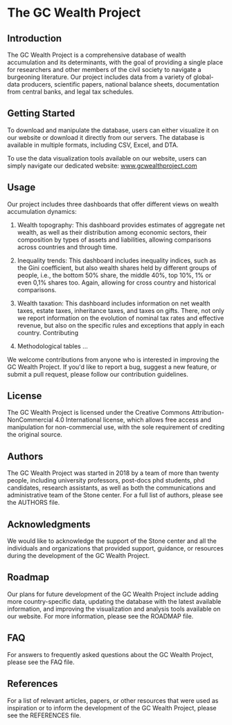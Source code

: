 # The GC Wealth Project 

## Introduction

The GC Wealth Project is a comprehensive database of wealth accumulation and its determinants, with the goal of providing a single place for researchers and other members of the civil society to navigate a burgeoning literature. Our project includes data from a variety of global-data producers, scientific papers, national balance sheets, documentation from central banks, and legal tax schedules.

## Getting Started

To download and manipulate the database, users can either visualize it on our website or download it directly from our servers. The database is available in multiple formats, including CSV, Excel, and DTA.

To use the data visualization tools available on our website, users can simply navigate our dedicated website: www.gcwealthproject.com

## Usage

Our project includes three dashboards that offer different views on wealth accumulation dynamics:

1. Wealth topography: This dashboard provides estimates of aggregate net wealth, as well as their distribution among economic sectors, their composition by types of assets and liabilities, allowing comparisons across countries and through time.

2. Inequality trends: This dashboard includes inequality indices, such as the Gini coefficient, but also wealth shares held by different groups of people, i.e., the bottom 50% share, the middle 40%, top 10%, 1% or even 0,1% shares too. Again, allowing for cross country and historical comparisons.

3. Wealth taxation: This dashboard includes information on net wealth taxes, estate taxes, inheritance taxes, and taxes on gifts. There, not only we report information on the evolution of nominal tax rates and effective revenue, but also on the specific rules and exceptions that apply in each country.
Contributing

4. Methodological tables ... 

We welcome contributions from anyone who is interested in improving the GC Wealth Project. If you'd like to report a bug, suggest a new feature, or submit a pull request, please follow our contribution guidelines.

## License

The GC Wealth Project is licensed under the Creative Commons Attribution-NonCommercial 4.0 International license, which allows free access and manipulation for non-commercial use, with the sole requirement of crediting the original source.

## Authors

The GC Wealth Project was started in 2018 by a team of more than twenty people, including university professors, post-docs phd students, phd candidates, research assistants, as well as both the communications and administrative team of the Stone center. For a full list of authors, please see the AUTHORS file.

## Acknowledgments

We would like to acknowledge the support of the Stone center and all the individuals and organizations that provided support, guidance, or resources during the development of the GC Wealth Project.

## Roadmap

Our plans for future development of the GC Wealth Project include adding more country-specific data, updating the database with the latest available information, and improving the visualization and analysis tools available on our website. For more information, please see the ROADMAP file.

## FAQ

For answers to frequently asked questions about the GC Wealth Project, please see the FAQ file.

## References

For a list of relevant articles, papers, or other resources that were used as inspiration or to inform the development of the GC Wealth Project, please see the REFERENCES file.
